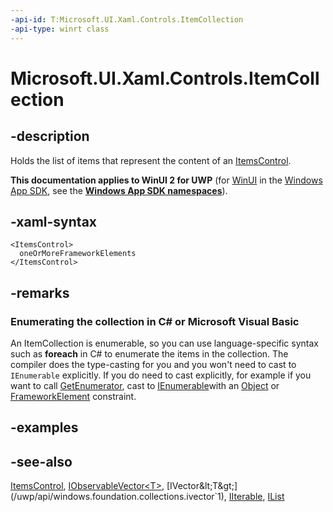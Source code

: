 ```yaml
---
-api-id: T:Microsoft.UI.Xaml.Controls.ItemCollection
-api-type: winrt class
---
```


<!-- Class syntax.
public class ItemCollection : Windows.Foundation.Collections.IIterable<System.Object>, Windows.Foundation.Collections.IObservableVector<System.Object>, Windows.Foundation.Collections.IVector<System.Object>
-->

# Microsoft.UI.Xaml.Controls.ItemCollection

## -description
Holds the list of items that represent the content of an [ItemsControl](itemscontrol.md).

**This documentation applies to WinUI 2 for UWP** (for [WinUI](/windows/apps/winui/winui3/) in the [Windows App SDK](/windows/apps/windows-app-sdk/), see the **[Windows App SDK namespaces](/windows/windows-app-sdk/api/winrt/)**).

## -xaml-syntax
```xaml
<ItemsControl>
  oneOrMoreFrameworkElements
</ItemsControl>
```


## -remarks
<!--Begin NET note for IEnumerable support-->
### Enumerating the collection in C# or Microsoft Visual Basic

An ItemCollection is enumerable, so you can use language-specific syntax such as **foreach** in C# to enumerate the items in the collection. The compiler does the type-casting for you and you won't need to cast to `IEnumerable` explicitly. If you do need to cast explicitly, for example if you want to call [GetEnumerator](/dotnet/api/system.collections.ienumerable.getenumerator?view=dotnet-uwp-10.0&preserve-view=true), cast to [IEnumerable<T>](/dotnet/api/system.collections.generic.ienumerable-1?view=dotnet-uwp-10.0&preserve-view=true)with an [Object](/dotnet/api/system.object?view=dotnet-uwp-10.0&preserve-view=true) or [FrameworkElement](../microsoft.ui.xaml/frameworkelement.md) constraint.


<!--End NET note for IEnumerable support-->

## -examples

## -see-also
[ItemsControl](itemscontrol.md), [IObservableVector&lt;T&gt;](/uwp/api/windows.foundation.collections.iobservablevector`1), [IVector&lt;T&gt;](/uwp/api/windows.foundation.collections.ivector`1), [IIterable<T>](/uwp/api/windows.foundation.collections.iiterable_t_), [IList<T>](/dotnet/api/system.collections.generic.ilist-1?view=dotnet-uwp-10.0&preserve-view=true)
